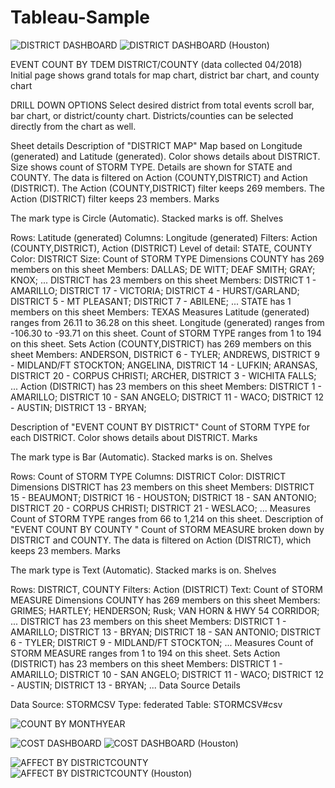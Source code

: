 # Tableau-Sample

![DISTRICT DASHBOARD](https://user-images.githubusercontent.com/33337655/235364906-d47fa869-b8ac-4c05-88d2-8bb7b06f310b.png)
![DISTRICT DASHBOARD (Houston)](https://user-images.githubusercontent.com/33337655/235365820-5567f42a-5882-4e31-b87c-68ccf649ddf1.png)

EVENT COUNT BY TDEM DISTRICT/COUNTY (data collected 04/2018)
Initial page shows grand totals for map chart, district bar chart, and county chart

DRILL DOWN OPTIONS
Select desired district from total events scroll bar, bar chart, or district/county chart.  Districts/counties can be selected directly from the chart as well.

Sheet details
Description of "DISTRICT MAP"
Map based on Longitude (generated) and Latitude (generated). Color shows details about DISTRICT. Size shows count of STORM TYPE. Details are shown for STATE and COUNTY. The data is filtered on Action (COUNTY,DISTRICT) and Action (DISTRICT). The Action (COUNTY,DISTRICT) filter keeps 269 members. The Action (DISTRICT) filter keeps 23 members.
Marks

The mark type is Circle (Automatic).
Stacked marks is off.
Shelves

Rows:	Latitude (generated)
Columns:	Longitude (generated)
Filters:	Action (COUNTY,DISTRICT), Action (DISTRICT)
Level of detail:	STATE, COUNTY
Color:	DISTRICT
Size:	Count of STORM TYPE
Dimensions
COUNTY has 269 members on this sheet
Members: DALLAS; DE WITT; DEAF SMITH; GRAY; KNOX; ...
DISTRICT has 23 members on this sheet
Members: DISTRICT 1 - AMARILLO; DISTRICT 17 - VICTORIA; DISTRICT 4 - HURST/GARLAND; DISTRICT 5 - MT PLEASANT; DISTRICT 7 - ABILENE; ...
STATE has 1 members on this sheet
Members: TEXAS
Measures
Latitude (generated) ranges from 26.11 to 36.28 on this sheet.
Longitude (generated) ranges from -106.30 to -93.71 on this sheet.
Count of STORM TYPE ranges from 1 to 194 on this sheet.
Sets
Action (COUNTY,DISTRICT) has 269 members on this sheet
Members: ANDERSON, DISTRICT 6 - TYLER; ANDREWS, DISTRICT 9 - MIDLAND/FT STOCKTON; ANGELINA, DISTRICT 14 - LUFKIN; ARANSAS, DISTRICT 20 - CORPUS CHRISTI; ARCHER, DISTRICT 3 - WICHITA FALLS; ...
Action (DISTRICT) has 23 members on this sheet
Members: DISTRICT 1 - AMARILLO; DISTRICT 10 - SAN ANGELO; DISTRICT 11 - WACO; DISTRICT 12 - AUSTIN; DISTRICT 13 - BRYAN; 

Description of "EVENT COUNT BY DISTRICT"
Count of STORM TYPE for each DISTRICT. Color shows details about DISTRICT.
Marks

The mark type is Bar (Automatic).
Stacked marks is on.
Shelves

Rows:	Count of STORM TYPE
Columns:	DISTRICT
Color:	DISTRICT
Dimensions
DISTRICT has 23 members on this sheet
Members: DISTRICT 15 - BEAUMONT; DISTRICT 16 - HOUSTON; DISTRICT 18 - SAN ANTONIO; DISTRICT 20 - CORPUS CHRISTI; DISTRICT 21 - WESLACO; ...
Measures
Count of STORM TYPE ranges from 66 to 1,214 on this sheet.
Description of "EVENT COUNT BY COUNTY "
Count of STORM MEASURE broken down by DISTRICT and COUNTY. The data is filtered on Action (DISTRICT), which keeps 23 members.
Marks

The mark type is Text (Automatic).
Stacked marks is on.
Shelves

Rows:	DISTRICT, COUNTY
Filters:	Action (DISTRICT)
Text:	Count of STORM MEASURE
Dimensions
COUNTY has 269 members on this sheet
Members: GRIMES; HARTLEY; HENDERSON; Rusk; VAN HORN & HWY 54 CORRIDOR; ...
DISTRICT has 23 members on this sheet
Members: DISTRICT 1 - AMARILLO; DISTRICT 13 - BRYAN; DISTRICT 18 - SAN ANTONIO; DISTRICT 6 - TYLER; DISTRICT 9 - MIDLAND/FT STOCKTON; ...
Measures
Count of STORM MEASURE ranges from 1 to 194 on this sheet.
Sets
Action (DISTRICT) has 23 members on this sheet
Members: DISTRICT 1 - AMARILLO; DISTRICT 10 - SAN ANGELO; DISTRICT 11 - WACO; DISTRICT 12 - AUSTIN; DISTRICT 13 - BRYAN; ...
Data Source Details

Data Source:	STORMCSV
Type:	federated
Table:	STORMCSV#csv

![COUNT BY MONTHYEAR](https://user-images.githubusercontent.com/33337655/235365520-2b50c598-75f7-4116-9df0-acdb336b4905.png)

![COST DASHBOARD](https://user-images.githubusercontent.com/33337655/235365349-3b3d9348-fa0f-4425-94c9-28dedae0d9dd.png)
![COST DASHBOARD (Houston)](https://user-images.githubusercontent.com/33337655/235365818-61567539-3097-4d1b-9dc0-8c480da29ccd.png)

![AFFECT BY DISTRICTCOUNTY](https://user-images.githubusercontent.com/33337655/235365350-3e95014b-2ec8-469b-8950-3c389b10ef0b.png)
![AFFECT BY DISTRICTCOUNTY (Houston)](https://user-images.githubusercontent.com/33337655/235365817-4693aef0-9c95-4433-97db-4d7a04b9d540.png)


